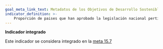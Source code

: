 ```yaml
---
goal_meta_link_text: Metadatos de los Objetivos de Desarrollo Sostenible de las Naciones Unidas (pdf 894kB)
indicator_definition: >- 
    Proporción de paises que han aprobado la legislación nacional pertinente y han destinado recursos suficientes para la prevención o el control de las especies exóticas invasoras
---
```

**Indicador integrado**

Este indicador se considera integrado en la [meta 15.7](/es/15)